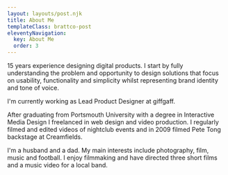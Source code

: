 ```yaml
---
layout: layouts/post.njk
title: About Me
templateClass: brattco-post
eleventyNavigation:
  key: About Me
  order: 3
---
```


15 years experience designing digital products. I start by fully understanding the problem and opportunity to design solutions that focus on usability, functionality and simplicity whilst representing brand identity and tone of voice.

I'm currently working as Lead Product Designer at giffgaff.

After graduating from Portsmouth University with a degree in Interactive Media Design I freelanced in web design and video production. I regularly filmed and edited videos of nightclub events and in 2009 filmed Pete Tong backstage at Creamfields.

I'm a husband and a dad. My main interests include photography, film, music and football. I enjoy filmmaking and have directed three short films and a music video for a local band.
